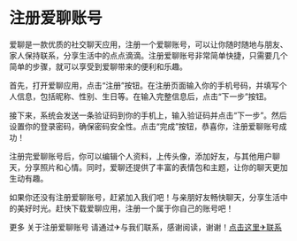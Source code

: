 # 注册爱聊账号

爱聊是一款优质的社交聊天应用，注册一个爱聊账号，可以让你随时随地与朋友、家人保持联系，分享生活中的点点滴滴。注册爱聊账号非常简单快捷，只需要几个简单的步骤，就可以享受到爱聊带来的便利和乐趣。

首先，打开爱聊应用，点击“注册”按钮。在注册页面输入你的手机号码，并填写个人信息，包括昵称、性别、生日等。在输入完整信息后，点击“下一步”按钮。

接下来，系统会发送一条验证码到你的手机上，输入验证码并点击“下一步”。然后设置你的登录密码，确保密码安全性。点击“完成”按钮，恭喜你，注册爱聊账号成功！

注册完爱聊账号后，你可以编辑个人资料，上传头像，添加好友，与其他用户聊天，分享照片和心情。同时，爱聊还提供了丰富的表情包和主题，让你的聊天更加生动有趣。

如果你还没有注册爱聊账号，赶紧加入我们吧！与亲朋好友畅快聊天，分享生活中的美好时光。赶快下载爱聊应用，注册一个属于你自己的账号吧！

更多 关于注册爱聊账号 请通过✈与我们联系，感谢阅读，谢谢！[点击这里✈联系](https://t.me/LM999bot)